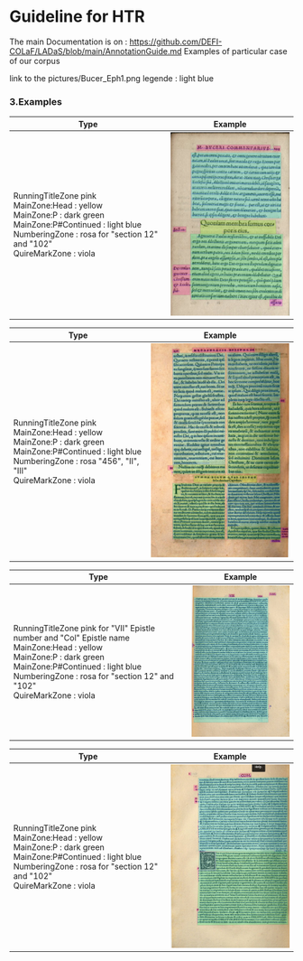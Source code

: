 # Guideline for HTR
The main Documentation is on  : https://github.com/DEFI-COLaF/LADaS/blob/main/AnnotationGuide.md
Examples of particular case of our corpus 

link to the pictures/Bucer_Eph1.png
legende : light blue 


### 3.Examples
| Type | Example | 
| -------- | ------- |
|RunningTitleZone pink <br/>  MainZone:Head : yellow <br/> MainZone:P : dark green <br/> MainZone:P#Continued : light blue <br/> NumberingZone : rosa for "section 12" and "102" <br/> QuireMarkZone : viola| <img src="/pictures/Bucer_Eph_1.png" width="300"/>|


| Type | Example | 
| -------- | ------- |
|RunningTitleZone pink <br/>  MainZone:Head : yellow <br/> MainZone:P : dark green <br/> MainZone:P#Continued : light blue <br/> NumberingZone : rosa "456", "II", "III" <br/> QuireMarkZone : viola| <img src="/pictures/Bucer_Rm_1.png" width="300"/>|


| Type | Example | 
| -------- | ------- |
|RunningTitleZone pink for "VII" Epistle number and "Col" Epistle name <br/>  MainZone:Head : yellow <br/> MainZone:P : dark green <br/> MainZone:P#Continued : light blue <br/> NumberingZone : rosa for "section 12" and "102" <br/> QuireMarkZone : viola| <img src="/pictures/Lefevre_1.png" width="300"/>|


| Type | Example | 
| -------- | ------- |
|RunningTitleZone pink <br/>  MainZone:Head : yellow <br/> MainZone:P : dark green <br/> MainZone:P#Continued : light blue <br/> NumberingZone : rosa for "section 12" and "102" <br/> QuireMarkZone : viola| <img src="/pictures/Lefevre_2.png" width="300"/>|

